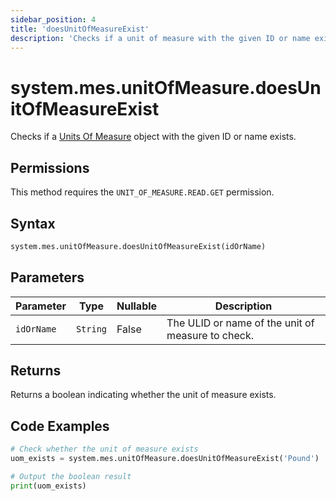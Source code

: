 ```yaml
---
sidebar_position: 4
title: 'doesUnitOfMeasureExist'
description: 'Checks if a unit of measure with the given ID or name exists.'
---
```


# system.mes.unitOfMeasure.doesUnitOfMeasureExist

Checks if a [Units Of Measure](../../data-model/utility-models/unit-of-measure-model/unit-of-measure) object with the given ID or name exists.

## Permissions

This method requires the `UNIT_OF_MEASURE.READ.GET` permission.

## Syntax

```python
system.mes.unitOfMeasure.doesUnitOfMeasureExist(idOrName)
```

## Parameters

| Parameter  | Type     | Nullable | Description                                       |
| ---------- | -------- | -------- | ------------------------------------------------- |
| `idOrName` | `String` | False    | The ULID or name of the unit of measure to check. |

## Returns

Returns a boolean indicating whether the unit of measure exists.

## Code Examples

```python
# Check whether the unit of measure exists
uom_exists = system.mes.unitOfMeasure.doesUnitOfMeasureExist('Pound')

# Output the boolean result
print(uom_exists)
```
